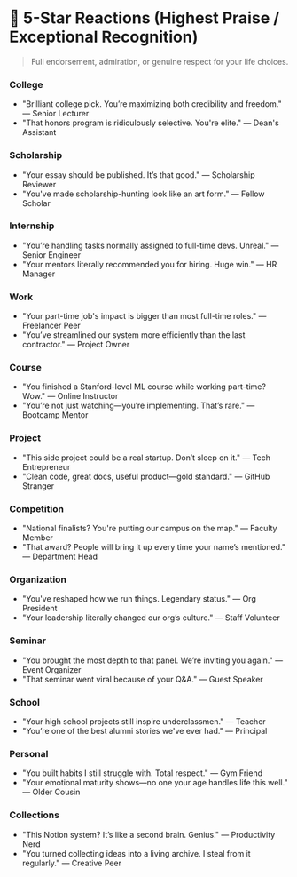 
# 🌟 5-Star Reactions (Highest Praise / Exceptional Recognition)

> Full endorsement, admiration, or genuine respect for your life choices.

### College  
- "Brilliant college pick. You’re maximizing both credibility and freedom." — Senior Lecturer  
- "That honors program is ridiculously selective. You're elite." — Dean's Assistant  

### Scholarship  
- "Your essay should be published. It’s that good." — Scholarship Reviewer  
- "You've made scholarship-hunting look like an art form." — Fellow Scholar  

### Internship  
- "You’re handling tasks normally assigned to full-time devs. Unreal." — Senior Engineer  
- "Your mentors literally recommended you for hiring. Huge win." — HR Manager  

### Work  
- "Your part-time job's impact is bigger than most full-time roles." — Freelancer Peer  
- "You’ve streamlined our system more efficiently than the last contractor." — Project Owner  

### Course  
- "You finished a Stanford-level ML course while working part-time? Wow." — Online Instructor  
- "You’re not just watching—you’re implementing. That’s rare." — Bootcamp Mentor  

### Project  
- "This side project could be a real startup. Don’t sleep on it." — Tech Entrepreneur  
- "Clean code, great docs, useful product—gold standard." — GitHub Stranger  

### Competition  
- "National finalists? You're putting our campus on the map." — Faculty Member  
- "That award? People will bring it up every time your name’s mentioned." — Department Head  

### Organization  
- "You've reshaped how we run things. Legendary status." — Org President  
- "Your leadership literally changed our org’s culture." — Staff Volunteer  

### Seminar  
- "You brought the most depth to that panel. We’re inviting you again." — Event Organizer  
- "That seminar went viral because of your Q&A." — Guest Speaker  

### School  
- "Your high school projects still inspire underclassmen." — Teacher  
- "You’re one of the best alumni stories we've ever had." — Principal  

### Personal  
- "You built habits I still struggle with. Total respect." — Gym Friend  
- "Your emotional maturity shows—no one your age handles life this well." — Older Cousin  

### Collections  
- "This Notion system? It’s like a second brain. Genius." — Productivity Nerd  
- "You turned collecting ideas into a living archive. I steal from it regularly." — Creative Peer  
